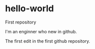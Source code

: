 # hello-world
First repository


I'm an enginner who new in github.

The first edit in the first github repository.
